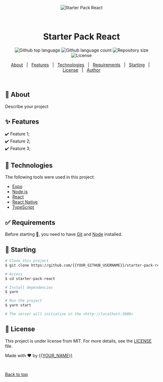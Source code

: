 <div align="center" id="top"> 
  <img src="./.github/app.gif" alt="Starter Pack React" />

  &#xa0;

  <!-- <a href="https://starterpackreact.netlify.app">Demo</a> -->
</div>

<h1 align="center">Starter Pack React</h1>

<p align="center">
  <img alt="Github top language" src="https://img.shields.io/github/languages/top/{{YOUR_GITHUB_USERNAME}}/starter-pack-react?color=56BEB8">

  <img alt="Github language count" src="https://img.shields.io/github/languages/count/{{YOUR_GITHUB_USERNAME}}/starter-pack-react?color=56BEB8">

  <img alt="Repository size" src="https://img.shields.io/github/repo-size/{{YOUR_GITHUB_USERNAME}}/starter-pack-react?color=56BEB8">

  <img alt="License" src="https://img.shields.io/github/license/{{YOUR_GITHUB_USERNAME}}/starter-pack-react?color=56BEB8">

  <!-- <img alt="Github issues" src="https://img.shields.io/github/issues/{{YOUR_GITHUB_USERNAME}}/starter-pack-react?color=56BEB8" /> -->

  <!-- <img alt="Github forks" src="https://img.shields.io/github/forks/{{YOUR_GITHUB_USERNAME}}/starter-pack-react?color=56BEB8" /> -->

  <!-- <img alt="Github stars" src="https://img.shields.io/github/stars/{{YOUR_GITHUB_USERNAME}}/starter-pack-react?color=56BEB8" /> -->
</p>

<!-- Status -->

<!-- <h4 align="center"> 
	🚧  Starter Pack React 🚀 Under construction...  🚧
</h4> 

<hr> -->

<p align="center">
  <a href="#dart-about">About</a> &#xa0; | &#xa0; 
  <a href="#sparkles-features">Features</a> &#xa0; | &#xa0;
  <a href="#rocket-technologies">Technologies</a> &#xa0; | &#xa0;
  <a href="#white_check_mark-requirements">Requirements</a> &#xa0; | &#xa0;
  <a href="#checkered_flag-starting">Starting</a> &#xa0; | &#xa0;
  <a href="#memo-license">License</a> &#xa0; | &#xa0;
  <a href="https://github.com/{{YOUR_GITHUB_USERNAME}}" target="_blank">Author</a>
</p>

<br>

## :dart: About ##

Describe your project

## :sparkles: Features ##

:heavy_check_mark: Feature 1;\
:heavy_check_mark: Feature 2;\
:heavy_check_mark: Feature 3;

## :rocket: Technologies ##

The following tools were used in this project:

- [Expo](https://expo.io/)
- [Node.js](https://nodejs.org/en/)
- [React](https://pt-br.reactjs.org/)
- [React Native](https://reactnative.dev/)
- [TypeScript](https://www.typescriptlang.org/)

## :white_check_mark: Requirements ##

Before starting :checkered_flag:, you need to have [Git](https://git-scm.com) and [Node](https://nodejs.org/en/) installed.

## :checkered_flag: Starting ##

```bash
# Clone this project
$ git clone https://github.com/{{YOUR_GITHUB_USERNAME}}/starter-pack-react

# Access
$ cd starter-pack-react

# Install dependencies
$ yarn

# Run the project
$ yarn start

# The server will initialize in the <http://localhost:3000>
```

## :memo: License ##

This project is under license from MIT. For more details, see the [LICENSE](LICENSE.md) file.


Made with :heart: by <a href="https://github.com/{{YOUR_GITHUB_USERNAME}}" target="_blank">{{YOUR_NAME}}</a>

&#xa0;

<a href="#top">Back to top</a>
